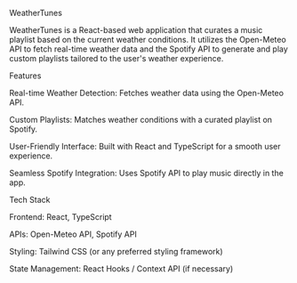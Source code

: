 WeatherTunes

WeatherTunes is a React-based web application that curates a music playlist based on the current weather conditions. It utilizes the Open-Meteo API to fetch real-time weather data and the Spotify API to generate and play custom playlists tailored to the user's weather experience.

Features

Real-time Weather Detection: Fetches weather data using the Open-Meteo API.

Custom Playlists: Matches weather conditions with a curated playlist on Spotify.

User-Friendly Interface: Built with React and TypeScript for a smooth user experience.

Seamless Spotify Integration: Uses Spotify API to play music directly in the app.

Tech Stack

Frontend: React, TypeScript

APIs: Open-Meteo API, Spotify API

Styling: Tailwind CSS (or any preferred styling framework)

State Management: React Hooks / Context API (if necessary)